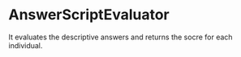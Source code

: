 # AnswerScriptEvaluator
It evaluates the descriptive answers and returns the socre for each individual.
